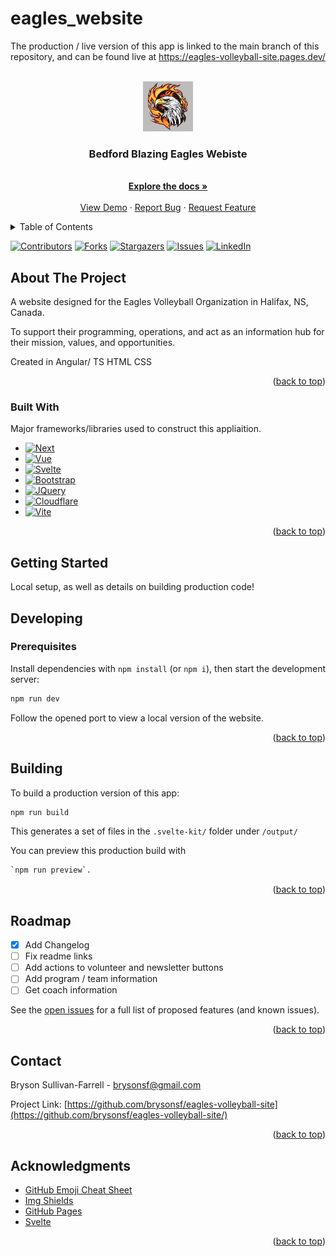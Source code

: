 <!-- PROJECT SHIELDS -->
<!--
*** I'm using markdown "reference style" links for readability.
*** Reference links are enclosed in brackets [ ] instead of parentheses ( ).
*** See the bottom of this document for the declaration of the reference variables
*** for contributors-url, forks-url, etc. This is an optional, concise syntax you may use.
*** https://www.markdownguide.org/basic-syntax/#reference-style-links
-->
# eagles_website

The production / live version of this app is linked to the main branch of this repository, and can be found live at https://eagles-volleyball-site.pages.dev/

<a name="readme-top"></a>

<!-- PROJECT LOGO -->
<br />
<div align="center">
  <a href="https://github.com/brysonsf/eagles-volleyball-site/">
    <img src="src/lib/images/eaglesvball.jpg" alt="Logo" width="80" height="80">
  </a>

  <h3 align="center">Bedford Blazing Eagles Webiste</h3>

  <p align="center">
    <br />
    <a href="https://github.com/brysonsf/eagles-volleyball-site/"><strong>Explore the docs »</strong></a>
    <br />
    <br />
    <a href="https://eagles-volleyball-site.pages.dev/">View Demo</a>
    ·
    <a href="https://github.com/brysonsf/eagles-volleyball-site/issues/new?labels=bug&template=bug-report---.md">Report Bug</a>
    ·
    <a href="https://github.com/brysonsf/eagles-volleyball-site/issues/new?labels=enhancement&template=feature-request---.md">Request Feature</a>
  </p>
</div>



<!-- TABLE OF CONTENTS -->
<details>
  <summary>Table of Contents</summary>
  <ol>
    <li>
      <a href="#about-the-project">About The Project</a>
      <ul>
        <li><a href="#built-with">Built With</a></li>
      </ul>
    </li>
    <li>
      <a href="#getting-started">Getting Started</a>
      <ul>
        <li><a href="#prerequisites">Prerequisites</a></li>
      </ul>
    </li>
    <li><a href="#roadmap">Roadmap</a></li>
    <li><a href="#contact">Contact</a></li>
    <li><a href="#acknowledgments">Acknowledgments</a></li>
  </ol>
</details>


[![Contributors][contributors-shield]][contributors-url]
[![Forks][forks-shield]][forks-url]
[![Stargazers][stars-shield]][stars-url]
[![Issues][issues-shield]][issues-url]
[![LinkedIn][linkedin-shield]][linkedin-url]


<!-- ABOUT THE PROJECT -->
## About The Project
A website designed for the Eagles Volleyball Organization in Halifax, NS, Canada. 

To support their programming, operations, and act as an information hub for their mission, values, and opportunities. 

Created in Angular/ TS HTML CSS

<p align="right">(<a href="#readme-top">back to top</a>)</p>



### Built With

Major frameworks/libraries used to construct this appliaition.

* [![Next][Next.js]][Next-url]
* [![Vue][Vue.js]][Vue-url]
* [![Svelte][Svelte.dev]][Svelte-url]
* [![Bootstrap][Bootstrap.com]][Bootstrap-url]
* [![JQuery][JQuery.com]][JQuery-url]
* [![Cloudflare][Cloudflare.com]][Cloudflare-url]
* [![Vite][Vite.com]][Vite-url]

<p align="right">(<a href="#readme-top">back to top</a>)</p>


<!-- GETTING STARTED -->
## Getting Started

Local setup, as well as details on building production code!

## Developing
### Prerequisites

Install dependencies with `npm install` (or `npm i`), then start the development server:

```bash
npm run dev
```

Follow the opened port to view a local version of the website.

<p align="right">(<a href="#readme-top">back to top</a>)</p>

## Building

To build a production version of this app:

```bash
npm run build
```
This generates a set of files in the `.svelte-kit/` folder under `/output/`

You can preview this production build with 
```bash
`npm run preview`.
```
<p align="right">(<a href="#readme-top">back to top</a>)</p>

<!-- ROADMAP -->
## Roadmap

- [x] Add Changelog
- [ ] Fix readme links
- [ ] Add actions to volunteer and newsletter buttons
- [ ] Add program / team information
- [ ] Get coach information 

See the [open issues](https://github.com/brysonsf/eagles-volleyball-site/issues) for a full list of proposed features (and known issues).

<p align="right">(<a href="#readme-top">back to top</a>)</p>

<!-- CONTACT -->
## Contact

Bryson Sullivan-Farrell - brysonsf@gmail.com

Project Link: [https://github.com/brysonsf/eagles-volleyball-site](https://github.com/brysonsf/eagles-volleyball-site/)

<p align="right">(<a href="#readme-top">back to top</a>)</p>



<!-- ACKNOWLEDGMENTS -->
## Acknowledgments
* [GitHub Emoji Cheat Sheet](https://www.webpagefx.com/tools/emoji-cheat-sheet)
* [Img Shields](https://shields.io)
* [GitHub Pages](https://pages.github.com)
* [Svelte](https://svelte.dev/)

<p align="right">(<a href="#readme-top">back to top</a>)</p>

<!-- MARKDOWN LINKS & IMAGES -->
<!-- https://www.markdownguide.org/basic-syntax/#reference-style-links -->
[Cloudflare.com]: https://img.shields.io/badge/logo-cloudflare-orange?logo=cloudflare
[Cloudflare-url]: https://www.cloudflare.com/
[Vite.com]: https://img.shields.io/badge/logo-vite-lightblue?logo=vite
[Vite-url]: https://vitejs.dev/
[contributors-shield]: https://img.shields.io/github/contributors/brysonsf/eagles-volleyball-site?style=for-the-badge
[contributors-url]: https://github.com/brysonsf/eagles-volleyball-site/graphs/contributors
[forks-shield]: https://img.shields.io/github/forks/brysonsf/eagles-volleyball-site?style=for-the-badge
[forks-url]: https://github.com/brysonsf/eagles-volleyball-site/network/members
[stars-shield]: https://img.shields.io/github/stars/brysonsf/eagles-volleyball-site?style=for-the-badge
[stars-url]: https://github.com/brysonsf/eagles-volleyball-site/stargazers
[issues-shield]: https://img.shields.io/github/issues/brysonsf/eagles-volleyball-site?style=for-the-badge
[issues-url]: https://github.com/brysonsf/eagles-volleyball-site/issues
[linkedin-shield]: https://img.shields.io/badge/-LinkedIn-black.svg?style=for-the-badge&logo=linkedin&colorB=555
[linkedin-url]: https://linkedin.com/in/brysonsf
[product-screenshot]: images/screenshot.png
[Next.js]: https://img.shields.io/badge/next.js-000000?style=for-the-badge&logo=nextdotjs&logoColor=white
[Next-url]: https://nextjs.org/
[React.js]: https://img.shields.io/badge/React-20232A?style=for-the-badge&logo=react&logoColor=61DAFB
[React-url]: https://reactjs.org/
[Vue.js]: https://img.shields.io/badge/Vue.js-35495E?style=for-the-badge&logo=vuedotjs&logoColor=4FC08D
[Vue-url]: https://vuejs.org/
[Angular.io]: https://img.shields.io/badge/Angular-DD0031?style=for-the-badge&logo=angular&logoColor=white
[Angular-url]: https://angular.io/
[Svelte.dev]: https://img.shields.io/badge/Svelte-4A4A55?style=for-the-badge&logo=svelte&logoColor=FF3E00
[Svelte-url]: https://svelte.dev/
[Laravel.com]: https://img.shields.io/badge/Laravel-FF2D20?style=for-the-badge&logo=laravel&logoColor=white
[Laravel-url]: https://laravel.com
[Bootstrap.com]: https://img.shields.io/badge/Bootstrap-563D7C?style=for-the-badge&logo=bootstrap&logoColor=white
[Bootstrap-url]: https://getbootstrap.com
[JQuery.com]: https://img.shields.io/badge/jQuery-0769AD?style=for-the-badge&logo=jquery&logoColor=white
[JQuery-url]: https://jquery.com 
